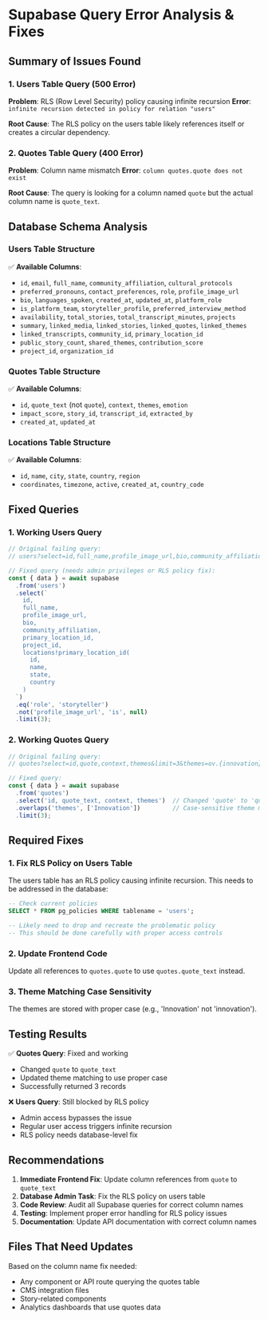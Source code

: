 # Supabase Query Error Analysis & Fixes

## Summary of Issues Found

### 1. Users Table Query (500 Error)
**Problem**: RLS (Row Level Security) policy causing infinite recursion
**Error**: `infinite recursion detected in policy for relation "users"`

**Root Cause**: The RLS policy on the users table likely references itself or creates a circular dependency.

### 2. Quotes Table Query (400 Error) 
**Problem**: Column name mismatch
**Error**: `column quotes.quote does not exist`

**Root Cause**: The query is looking for a column named `quote` but the actual column name is `quote_text`.

## Database Schema Analysis

### Users Table Structure
✅ **Available Columns**:
- `id`, `email`, `full_name`, `community_affiliation`, `cultural_protocols`
- `preferred_pronouns`, `contact_preferences`, `role`, `profile_image_url`
- `bio`, `languages_spoken`, `created_at`, `updated_at`, `platform_role`
- `is_platform_team`, `storyteller_profile`, `preferred_interview_method`
- `availability`, `total_stories`, `total_transcript_minutes`, `projects`
- `summary`, `linked_media`, `linked_stories`, `linked_quotes`, `linked_themes`
- `linked_transcripts`, `community_id`, `primary_location_id`
- `public_story_count`, `shared_themes`, `contribution_score`
- `project_id`, `organization_id`

### Quotes Table Structure
✅ **Available Columns**:
- `id`, `quote_text` (not `quote`), `context`, `themes`, `emotion`
- `impact_score`, `story_id`, `transcript_id`, `extracted_by`
- `created_at`, `updated_at`

### Locations Table Structure
✅ **Available Columns**:
- `id`, `name`, `city`, `state`, `country`, `region`
- `coordinates`, `timezone`, `active`, `created_at`, `country_code`

## Fixed Queries

### 1. Working Users Query
```javascript
// Original failing query:
// users?select=id,full_name,profile_image_url,bio,community_affiliation,primary_location_id,project_id,locations!primary_location_id(id,name,state,country)&role=eq.storyteller&profile_image_url=not.is.null&limit=3

// Fixed query (needs admin privileges or RLS policy fix):
const { data } = await supabase
  .from('users')
  .select(`
    id,
    full_name,
    profile_image_url,
    bio,
    community_affiliation,
    primary_location_id,
    project_id,
    locations!primary_location_id(
      id,
      name,
      state,
      country
    )
  `)
  .eq('role', 'storyteller')
  .not('profile_image_url', 'is', null)
  .limit(3);
```

### 2. Working Quotes Query
```javascript
// Original failing query:
// quotes?select=id,quote,context,themes&limit=3&themes=ov.{innovation}

// Fixed query:
const { data } = await supabase
  .from('quotes')
  .select('id, quote_text, context, themes')  // Changed 'quote' to 'quote_text'
  .overlaps('themes', ['Innovation'])         // Case-sensitive theme matching
  .limit(3);
```

## Required Fixes

### 1. Fix RLS Policy on Users Table
The users table has an RLS policy causing infinite recursion. This needs to be addressed in the database:

```sql
-- Check current policies
SELECT * FROM pg_policies WHERE tablename = 'users';

-- Likely need to drop and recreate the problematic policy
-- This should be done carefully with proper access controls
```

### 2. Update Frontend Code
Update all references to `quotes.quote` to use `quotes.quote_text` instead.

### 3. Theme Matching Case Sensitivity
The themes are stored with proper case (e.g., 'Innovation' not 'innovation').

## Testing Results

✅ **Quotes Query**: Fixed and working
- Changed `quote` to `quote_text`
- Updated theme matching to use proper case
- Successfully returned 3 records

❌ **Users Query**: Still blocked by RLS policy
- Admin access bypasses the issue
- Regular user access triggers infinite recursion
- RLS policy needs database-level fix

## Recommendations

1. **Immediate Frontend Fix**: Update column references from `quote` to `quote_text`
2. **Database Admin Task**: Fix the RLS policy on users table
3. **Code Review**: Audit all Supabase queries for correct column names
4. **Testing**: Implement proper error handling for RLS policy issues
5. **Documentation**: Update API documentation with correct column names

## Files That Need Updates

Based on the column name fix needed:
- Any component or API route querying the quotes table
- CMS integration files
- Story-related components
- Analytics dashboards that use quotes data